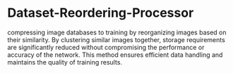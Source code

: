 # Dataset-Reordering-Processor
compressing image databases to training by reorganizing images based on their similarity. By clustering similar images together, storage requirements are significantly reduced without compromising the performance or accuracy of the network. This method ensures efficient data handling and maintains the quality of training results.
